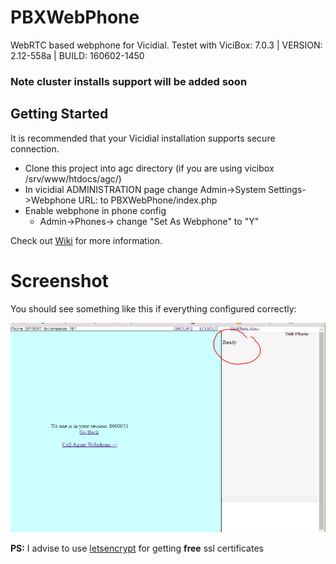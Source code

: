 # PBXWebPhone
WebRTC based webphone for Vicidial.
Testet with ViciBox: 7.0.3 | VERSION: 2.12-558a | BUILD: 160602-1450 
### **Note** cluster installs support will be added soon 

## Getting Started
It is recommended that your Vicidial installation supports secure connection.

- Clone this project into agc directory (if you are using vicibox /srv/www/htdocs/agc/)
- In vicidial ADMINISTRATION page change Admin->System Settings->Webphone URL: to
  PBXWebPhone/index.php
- Enable webphone in phone config 
   * Admin->Phones-><Phone exten> change "Set As Webphone" to "Y"


Check out [Wiki](https://github.com/chornyitaras/PBXWebPhone/wiki) for more information.

# Screenshot
You should see something like this if everything configured correctly:

<img src="img1.PNG">

**PS:**  I advise to use [letsencrypt](https://letsencrypt.org/) for getting **free** ssl certificates 
